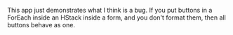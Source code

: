 This app just demonstrates what I think is a bug.
If you put buttons in a ForEach inside an HStack inside a form, and you don't format them, then all buttons behave as one.
